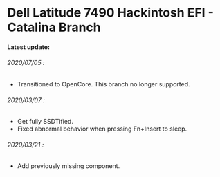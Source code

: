 # Dell Latitude 7490 Hackintosh EFI - Catalina Branch

#### Latest update:

###### 2020/07/05 : 
* Transitioned to OpenCore. This branch no longer supported.

###### 2020/03/07 : 
* Get fully SSDTified.
* Fixed abnormal behavior when pressing Fn+Insert to sleep.

###### 2020/03/21 :
+ Add previously missing component.

